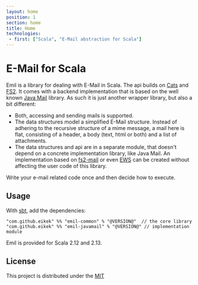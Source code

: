 ```yaml
---
layout: home
position: 1
section: home
title: Home
technologies:
 - first: ["Scala", "E-Mail abstraction for Scala"]
---
```


# E-Mail for Scala

Emil is a library for dealing with E-Mail in Scala. The api builds on
[Cats](https://github.com/typelevel/cats) and
[FS2](https://github.com/functional-streams-for-scala/fs2). It comes
with a backend implementation that is based on the well known [Java
Mail](https://github.com/eclipse-ee4j/mail) library. As such it is
just another wrapper library, but also a bit different:

- Both, accessing and sending mails is supported.
- The data structures model a simplified E-Mail structure. Instead of
  adhering to the recursive structure of a mime message, a mail here
  is flat, consisting of a header, a body (text, html or both) and a
  list of attachments.
- The data structures and api are in a separate module, that doesn't
  depend on a concrete implementation library, like Java Mail. An
  implementation based on
  [fs2-mail](https://github.com/Spinoco/fs2-mail) or even
  [EWS](https://github.com/OfficeDev/ews-java-api) can be created
  without affecting the user code of this library.

Write your e-mail related code once and then decide how to execute.

## Usage

With [sbt](https://scala-sbt.org), add the dependencies:

```
"com.github.eikek" %% "emil-common" % "@VERSION@"  // the core library
"com.github.eikek" %% "emil-javamail" % "@VERSION@" // implementation module
```

Emil is provided for Scala 2.12 and 2.13.

## License

This project is distributed under the
[MIT](https://spdx.org/licenses/MIT)

